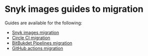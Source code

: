 # Snyk images guides to migration

Guides are available for the following:

* [Snyk images migration](snyk-images-migration.md)
* [Circle CI migration](circleci-migration.md)
* [BitBukdet Pipelines migration](bitbucket-pipelines-migration.md)
* [GitHub actions migration](github-actions-migration.md)
